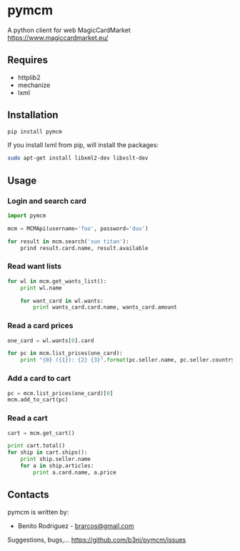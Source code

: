 # pymcm

A python client for web MagicCardMarket https://www.magiccardmarket.eu/

## Requires

  * httplib2
  * mechanize
  * lxml

## Installation

```bash
pip install pymcm
```

If you install lxml from pip, will install the packages:

```bash
sudo apt-get install libxml2-dev libxslt-dev
```

## Usage

### Login and search card

```python
import pymcm

mcm = MCMApi(username='foo', password='duu')

for result in mcm.search('sun titan'):
    prind result.card.name, result.available
```

### Read want lists

```python
for wl in mcm.get_wants_list():
    print wl.name

    for want_card in wl.wants:
        print wants_card.card.name, wants_card.amount
```

### Read a card prices

```python
one_card = wl.wants[0].card

for pc in mcm.list_prices(one_card):
    print "{0} ({1}): {2} {3}".format(pc.seller.name, pc.seller.country, pc.condition, pc.price)
```

### Add a card to cart

```python
pc = mcm.list_prices(one_card)[0]
mcm.add_to_cart(pc)
```

### Read a cart

```python
cart = mcm.get_cart()

print cart.total()
for ship in cart.ships():
    print ship.seller.name
    for a in ship.articles:
        print a.card.name, a.price
```

## Contacts

pymcm is written by:

* Benito Rodriguez - brarcos@gmail.com

Suggestions, bugs,... https://github.com/b3ni/pymcm/issues
